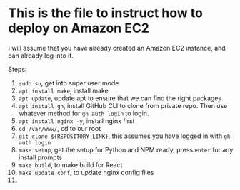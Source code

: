 # This is the file to instruct how to deploy on Amazon EC2

I will assume that you have already created an Amazon EC2 instance, and can already log into it. 

Steps: 

1. `sudo su`, get into super user mode
2. `apt install make`, install make
3. `apt update`, update apt to ensure that we can find the right packages
4. `apt install gh`, install GitHub CLI to clone from private repo. Then use whatever method for `gh auth login` to login. 
5. `apt install nginx -y`, install nginx first
6. `cd /var/www/`, cd to our root
7. `git clone ${REPOSITORY LINK}`, this assumes you have logged in with `gh auth login`
8. `make setup`, get the setup for Python and NPM ready, press `enter` for any install prompts
9. `make build`, to make build for React
10. `make update_conf`, to update nginx config files
11. 